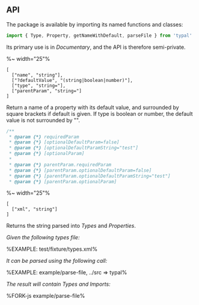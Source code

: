 ## API

The package is available by importing its named functions and classes:

```js
import { Type, Property, getNameWithDefault, parseFile } from 'typal'
```

Its primary use is in _Documentary_, and the API is therefore semi-private.

%~ width="25"%

```### getNameWithDefault
[
  ["name", "string"],
  ["?defaultValue", "(string|boolean|number)"],
  ["type", "string="],
  ["parentParam", "string="]
]
```

Return a name of a property with its default value, and surrounded by square brackets if default is given. If type is boolean or number, the default value is not surrounded by "".

```js
/**
 * @param {*} requiredParam
 * @param {*} [optionalDefaultParam=false]
 * @param {*} [optionalDefaultParamString="test"]
 * @param {*} [optionalParam]
 *
 * @param {*} parentParam.requiredParam
 * @param {*} [parentParam.optionalDefaultParam=false]
 * @param {*} [parentParam.optionalDefaultParamString="test"]
 * @param {*} [parentParam.optionalParam]
```

%~ width="25"%

```### parseFile
[
  ["xml", "string"]
]
```

Returns the string parsed into _Types_ and _Properties_.

_Given the following types file:_

%EXAMPLE: test/fixture/types.xml%

_It can be parsed using the following call:_

%EXAMPLE: example/parse-file, ../src => typal%

_The result will contain Types and Imports:_

%FORK-js example/parse-file%